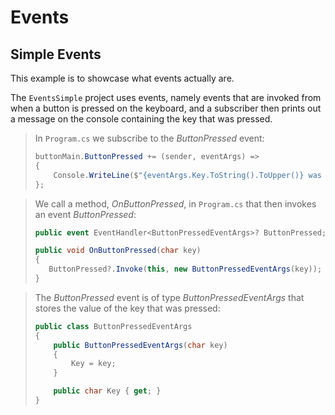 # Events

## Simple Events

This example is to showcase what events actually are.  
  
The `EventsSimple` project uses events, namely events that are invoked from when a button is pressed on the keyboard, and a subscriber then prints out a message on the console containing the key that was pressed.

> In `Program.cs` we subscribe to the *ButtonPressed* event:
>
> ```cs
> buttonMain.ButtonPressed += (sender, eventArgs) =>
> {
>     Console.WriteLine($"{eventArgs.Key.ToString().ToUpper()} was pressed.");
> };
> ```

> We call a method, *OnButtonPressed*, in `Program.cs` that then invokes an event *ButtonPressed*:
> ```cs
>public event EventHandler<ButtonPressedEventArgs>? ButtonPressed;
>
> public void OnButtonPressed(char key)
> {
>    ButtonPressed?.Invoke(this, new ButtonPressedEventArgs(key));
> }
> ```

> The *ButtonPressed* event is of type *ButtonPressedEventArgs* that stores the value of the key that was pressed:
> ```cs
> public class ButtonPressedEventArgs
> {
>     public ButtonPressedEventArgs(char key)
>     {
>         Key = key;
>     }
>
>     public char Key { get; }
> }
> ```
